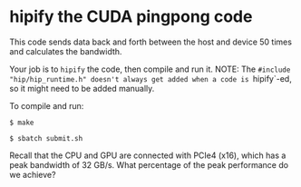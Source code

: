 # hipify the CUDA pingpong code

This code sends data back and forth between the host and device 50 times and calculates the bandwidth. 

Your job is to `hipify` the code, then compile and run it. 
NOTE: The `#include "hip/hip_runtime.h" doesn't always get added when a code is `hipify`-ed, so it might need to be added manually.

To compile and run:
```
$ make
 
$ sbatch submit.sh
```

Recall that the CPU and GPU are connected with PCIe4 (x16), which has a peak bandwidth of 32 GB/s. What percentage of the peak performance do we achieve?
